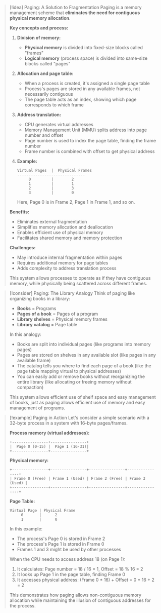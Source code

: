 > [!idea] Paging: A Solution to Fragmentation
> Paging is a memory management scheme that **eliminates the need for contiguous physical memory allocation**.
> 
> **Key concepts and process:**
> 1. **Division of memory:**
>    - **Physical memory** is divided into fixed-size blocks called "frames"
>    - **Logical memory** (process space) is divided into same-size blocks called "pages"
> 
> 2. **Allocation and page table:**
>    - When a process is created, it's assigned a single page table
>    - Process's pages are stored in any available frames, not necessarily contiguous
>    - The page table acts as an index, showing which page corresponds to which frame 
> 
> 3. **Address translation:**
>    - CPU generates virtual addresses
>    - Memory Management Unit (MMU) splits address into page number and offset
>    - Page number is used to index the page table, finding the frame number
>    - Frame number is combined with offset to get physical address
> 
> 4. **Example:**
>    ```
>    Virtual Pages  |  Physical Frames
>    ------------------------------
>         0         |        2
>         1         |        1
>         2         |        3
>         3         |        0
>    ```
>    Here, Page 0 is in Frame 2, Page 1 in Frame 1, and so on.
> 
> **Benefits:**
> - Eliminates external fragmentation
> - Simplifies memory allocation and deallocation
> - Enables efficient use of physical memory
> - Facilitates shared memory and memory protection
> 
> **Challenges:**
> - May introduce internal fragmentation within pages
> - Requires additional memory for page tables
> - Adds complexity to address translation process
> 
> This system allows processes to operate as if they have contiguous memory, while physically being scattered across different frames.

> [!consider] Paging: The Library Analogy
> Think of paging like organizing books in a library:
> 
> - **Books** = Programs
> - **Pages of a book** = Pages of a program
> - **Library shelves** = Physical memory frames
> - **Library catalog** = Page table
> 
> In this analogy:
> - Books are split into individual pages (like programs into memory pages)
> - Pages are stored on shelves in any available slot (like pages in any available frame)
> - The catalog tells you where to find each page of a book (like the page table mapping virtual to physical addresses)
> - You can easily add or remove books without reorganizing the entire library (like allocating or freeing memory without compaction)
> 
> This system allows efficient use of shelf space and easy management of books, just as paging allows efficient use of memory and easy management of programs.

> [!example] Paging in Action
> Let's consider a simple scenario with a 32-byte process in a system with 16-byte pages/frames.
> 
> **Process memory (virtual addresses):**
> ```
> +----------------+----------------+
> |  Page 0 (0-15) |  Page 1 (16-31)|
> +----------------+----------------+
> ```
> 
> **Physical memory:**
> ```
> +----------------+----------------+----------------+----------------+
> | Frame 0 (Free) | Frame 1 (Used) | Frame 2 (Free) | Frame 3 (Used) |
> +----------------+----------------+----------------+----------------+
> ```
> 
> **Page Table:**
> ```
> Virtual Page | Physical Frame
>      0       |      2
>      1       |      0
> ```
> 
> In this example:
> - The process's Page 0 is stored in Frame 2
> - The process's Page 1 is stored in Frame 0
> - Frames 1 and 3 might be used by other processes
> 
> When the CPU needs to access address 18 (on Page 1):
> 1. It calculates: Page number = 18 / 16 = 1, Offset = 18 % 16 = 2
> 2. It looks up Page 1 in the page table, finding Frame 0
> 3. It accesses physical address: (Frame 0 * 16) + Offset = 0 * 16 + 2 = 2
> 
> This demonstrates how paging allows non-contiguous memory allocation while maintaining the illusion of contiguous addresses for the process.

